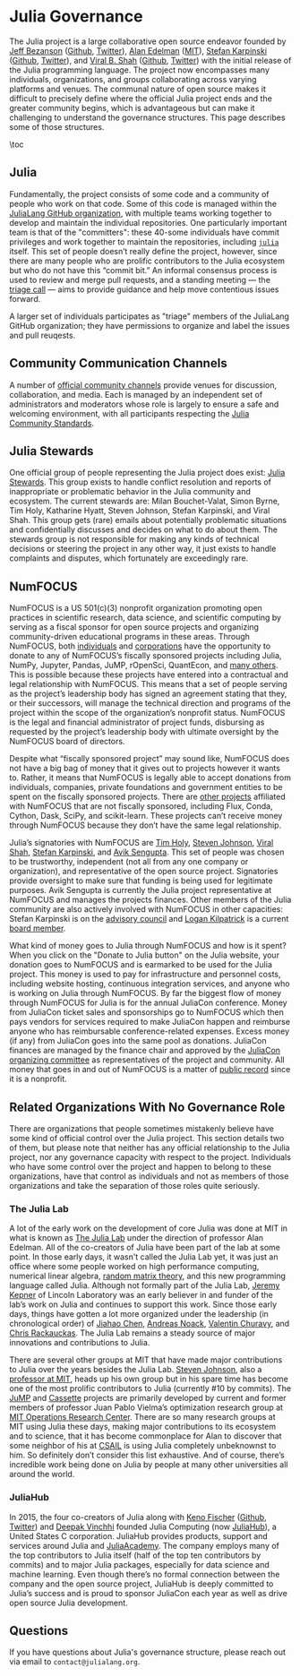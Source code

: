 # Julia Governance

The Julia project is a large collaborative open source endeavor founded by [Jeff Bezanson](https://github.com/JeffBezanson) ([Github](https://github.com/JeffBezanson), [Twitter](https://twitter.com/JeffBezanson)), [Alan Edelman](https://en.wikipedia.org/wiki/Alan_Edelman) ([MIT](https://math.mit.edu/~edelman/)), [Stefan Karpinski](https://en.wikipedia.org/wiki/Stefan_Karpinski) ([Github](https://github.com/StefanKarpinski), [Twitter](https://twitter.com/StefanKarpinski)), and [Viral B. Shah](https://en.wikipedia.org/wiki/Viral_B._Shah) ([Github](https://github.com/ViralBShah), [Twitter](https://twitter.com/Viral_B_Shah)) with the initial release of the Julia programming language.
The project now encompasses many individuals, organizations, and groups collaborating across varying platforms and venues.
The communal nature of open source makes it difficult to precisely define where the official Julia project ends and the greater community begins, which is advantageous but can make it challenging to understand the governance structures.
This page describes some of those structures.

\toc

## Julia

Fundamentally, the project consists of some code and a community of people who work on that code. Some of this code is managed within the [JuliaLang GitHub organization](https://github.com/JuliaLang), with multiple teams working together to develop and maintain the individual repositories.
One particularly important team is that of the "committers": these 40-some individuals have commit privileges and work together to maintain the repositories, including [`julia`](https://github.com/JuliaLang/julia) itself.
This set of people doesn’t really define the project, however, since there are many people who are prolific contributors to the Julia ecosystem but who do not have this “commit bit.”
An informal consensus process is used to review and merge pull requests, and a standing meeting — the [triage call](/community/working-groups/#triage_call) — aims to provide guidance and help move contentious issues forward.

A larger set of individuals participates as "triage" members of the JuliaLang GitHub organization; they have permissions to organize and label the issues and pull reuqests.

## Community Communication Channels

A number of [official community channels](/community/#community_channels) provide venues for discussion, collaboration, and media. Each is managed by an independent set of administrators and moderators whose role is largely to ensure a safe and welcoming environment, with all participants respecting the [Julia Community Standards](https://julialang.org/community/standards/).

## Julia Stewards

One official group of people representing the Julia project does exist: [Julia Stewards](/community/stewards/). This group exists to handle conflict resolution and reports of inappropriate or problematic behavior in the Julia community and ecosystem. The current stewards are: Milan Bouchet-Valat, Simon Byrne, Tim Holy, Katharine Hyatt, Steven Johnson, Stefan Karpinski, and Viral Shah. This group gets (rare) emails about potentially problematic situations and confidentially discusses and decides on what to do about them. The stewards group is not responsible for making any kinds of technical decisions or steering the project in any other way, it just exists to handle complaints and disputes, which fortunately are exceedingly rare.

## NumFOCUS

NumFOCUS is a US 501(c)(3) nonprofit organization promoting open practices in scientific research, data science, and scientific computing by serving as a fiscal sponsor for open source projects and organizing community-driven educational programs in these areas. Through NumFOCUS, both [individuals](https://numfocus.org/support) and [corporations](https://numfocus.org/sponsors) have the opportunity to donate to any of NumFOCUS’s fiscally sponsored projects including Julia, NumPy, Jupyter, Pandas, JuMP, rOpenSci, QuantEcon, and [many others](https://numfocus.org/sponsored-projects/). This is possible because these projects have entered into a contractual and legal relationship with NumFOCUS. This means that a set of people serving as the project’s leadership body has signed an agreement stating that they, or their successors, will manage the technical direction and programs of the project within the scope of the organization’s nonprofit status. NumFOCUS is the legal and financial administrator of project funds, disbursing as requested by the project’s leadership body with ultimate oversight by the NumFOCUS board of directors.

Despite what “fiscally sponsored project” may sound like, NumFOCUS does not have a big bag of money that it gives out to projects however it wants to. Rather, it means that NumFOCUS is legally able to accept donations from individuals, companies, private foundations and government entities to be spent on the fiscally sponsored projects. There are [other projects](https://numfocus.org/sponsored-projects/affiliated-projects) affiliated with NumFOCUS that are not fiscally sponsored, including Flux, Conda, Cython, Dask, SciPy, and scikit-learn. These projects can’t receive money through NumFOCUS because they don’t have the same legal relationship.

Julia’s signatories with NumFOCUS are [Tim Holy](https://github.com/timholy), [Steven Johnson](https://github.com/stevengj), [Viral Shah](https://github.com/ViralBShah), [Stefan Karpinski](https://github.com/StefanKarpinski), and [Avik Sengupta](https://github.com/aviks). This set of people was chosen to be trustworthy, independent (not all from any one company or organization), and representative of the open source project. Signatories provide oversight to make sure that funding is being used for legitimate purposes. Avik Sengupta is currently the Julia project representative at NumFOCUS and manages the projects finances. Other members of the Julia community are also actively involved with NumFOCUS in other capacities: Stefan Karpinski is on the [advisory council](https://numfocus.org/community/people#people-advisorycouncil) and [Logan Kilpatrick](https://twitter.com/OfficialLoganK) is a current [board member](https://numfocus.org/community/people#people-directors).

What kind of money goes to Julia through NumFOCUS and how is it spent? When you click on the "Donate to Julia button" on the Julia website, your donation goes to NumFOCUS and is earmarked to be used for the Julia project. This money is used to pay for infrastructure and personnel costs, including website hosting, continuous integration services, and anyone who is working on Julia through NumFOCUS. By far the biggest flow of money through NumFOCUS for Julia is for the annual JuliaCon conference. Money from JuliaCon ticket sales and sponsorships go to NumFOCUS which then pays vendors for services required to make JuliaCon happen and reimburse anyone who has reimbursable conference-related expenses. Excess money (if any) from JuliaCon goes into the same pool as donations. JuliaCon finances are managed by the finance chair and approved by the [JuliaCon organizing committee](https://juliacon.org/2021/committee/) as representatives of the project and community. All money that goes in and out of NumFOCUS is a matter of [public record](https://numfocus.org/legal) since it is a nonprofit.



## Related Organizations With No Governance Role

There are organizations that people sometimes mistakenly believe have some kind of official control over the Julia project. This section details two of them, but please note that neither has any official relationship to the Julia project, nor any governance capacity with respect to the project. Individuals who have some control over the project and happen to belong to these organizations, have that control as individuals and not as members of those organizations and take the separation of those roles quite seriously.

### The Julia Lab

A lot of the early work on the development of core Julia was done at MIT in what is known as [The Julia Lab](https://julia.mit.edu) under the direction of professor Alan Edelman. All of the co-creators of Julia have been part of the lab at some point. In those early days, it wasn't called the Julia Lab yet, it was just an office where some people worked on high performance computing, numerical linear algebra, [random matrix theory](https://en.wikipedia.org/wiki/Random_matrix), and this new programming language called Julia. Although not formally part of the Julia Lab, [Jeremy Kepner](https://www.ll.mit.edu/biographies/jeremy-kepner) of Lincoln Laboratory was an early believer in and funder of the lab’s work on Julia and continues to support this work. Since those early days, things have gotten a lot more organized under the leadership (in chronological order) of [Jiahao Chen](https://github.com/jiahao), [Andreas Noack](https://github.com/andreasnoack), [Valentin Churavy](https://github.com/vchuravy), and [Chris Rackauckas](https://github.com/ChrisRackauckas). The Julia Lab remains a steady source of major innovations and contributions to Julia.

There are several other groups at MIT that have made major contributions to Julia over the years besides the Julia Lab. [Steven Johnson](https://en.wikipedia.org/wiki/Steven_G._Johnson), also a [professor at MIT](https://math.mit.edu/~stevenj/), heads up his own group but in his spare time has become one of the most prolific contributors to Julia (currently #10 by commits). The [JuMP](http://jump.dev/) and [Cassette](https://github.com/JuliaLabs/Cassette.jl) projects are primarily developed by current and former members of professor Juan Pablo Vielma’s optimization research group at [MIT Operations Research Center](https://orc.mit.edu/). There are so many research groups at MIT using Julia these days, making major contributions to its ecosystem and to science, that it has become commonplace for Alan to discover that some neighbor of his at [CSAIL](https://www.csail.mit.edu) is using Julia completely unbeknownst to him. So definitely don’t consider this list exhaustive. And of course, there’s incredible work being done on Julia by people at many other universities all around the world.

### JuliaHub

In 2015, the four co-creators of Julia along with [Keno Fischer](https://en.wikipedia.org/wiki/Keno_Fischer) ([Github](https://github.com/keno), [Twitter](https://twitter.com/KenoFischer)) and [Deepak Vinchhi](https://www.linkedin.com/in/deepakvinchhi/) founded Julia Computing (now [JuliaHub](https://juliahub.com/)), a United States C corporation. JuliaHub provides products, support and services around Julia and [JuliaAcademy](https://juliaacademy.com). The company employs many of the top contributors to Julia itself (half of the top ten contributors by commits) and to major Julia packages, especially for data science and machine learning. Even though there’s no formal connection between the company and the open source project, JuliaHub is deeply committed to Julia’s success and is proud to sponsor JuliaCon each year as well as drive open source Julia development.

## Questions

If you have questions about Julia's governance structure, please reach out via email to `contact@julialang.org`.
